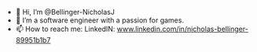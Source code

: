 - 👋 Hi, I’m @Bellinger-NicholasJ
- 👀 I’m a software engineer with a passion for games.
- 📫 How to reach me:
      LinkedIN: www.linkedin.com/in/nicholas-bellinger-89951b1b7

<!---
Bellinger-NicholasJ/Bellinger-NicholasJ is a ✨ special ✨ repository because its `README.md` (this file) appears on your GitHub profile.
You can click the Preview link to take a look at your changes.
--->
